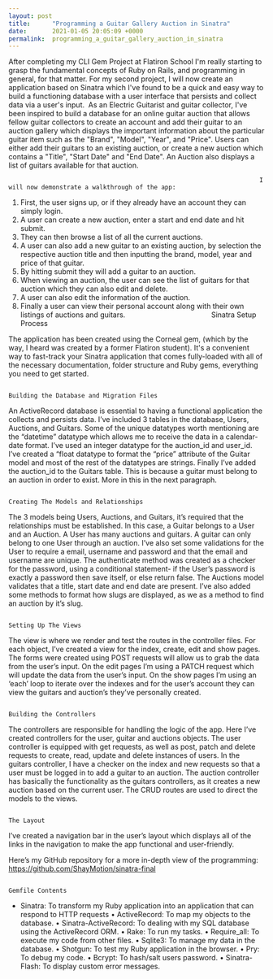 ```yaml
---
layout: post
title:      "Programming a Guitar Gallery Auction in Sinatra"
date:       2021-01-05 20:05:09 +0000
permalink:  programming_a_guitar_gallery_auction_in_sinatra
---
```


                                                                                                            
                                                                                                        
After completing my CLI Gem Project at Flatiron School I'm really starting to grasp the fundamental concepts of Ruby on Rails, and programming in general, for that matter. For my second project, I will now create an application based on Sinatra which I've found to be a quick and easy way to build a functioning database with a user interface that persists and collect data via a user's input.
​
As an Electric Guitarist and guitar collector, I've been inspired to build a database for an online guitar auction that allows fellow guitar collectors to create an account and add their guitar to an auction gallery which displays the important information about the particular guitar item such as the "Brand", "Model", "Year", and "Price". Users can either add their guitars to an existing auction, or create a new auction which contains a "Title", "Start Date" and "End Date". An Auction also displays a list of guitars available for that auction.


                                                                         I will now demonstrate a walkthrough of the app:

1. First, the user signs up, or if they already have an account they can simply login. 
2. A user can create a new auction, enter a start and end date and hit submit. 
3. They can then browse a list of all the current auctions. 
4. A user can also add a new guitar to an existing auction, by selection the respective auction title and then inputting the brand, model, year and price of that guitar. 
5. By hitting submit they will add a guitar to an auction. 
6. When viewing an auction, the user can see the list of guitars for that auction which they can also edit and delete. 
7. A user can also edit the information of the auction.
8. Finally a user can view their personal account along with their own listings of auctions and guitars.
​
​
                                                                                       Sinatra Setup Process
                                                                                             
The application has been created using the Corneal gem, (which by the way, I heard was created by a former Flatiron student). It's a convenient way to fast-track your Sinatra application that comes fully-loaded with all of the necessary documentation, folder structure and Ruby gems, everything you need to get started. 


   				                                                         Building the Database and Migration Files

An ActiveRecord database is essential to having a functional application the collects and persists data. I’ve included 3 tables in the database, Users, Auctions, and Guitars. Some of the unique datatypes worth mentioning are the “datetime” datatype which allows me to receive the data in a calendar-date format. I’ve used an integer datatype for the auction_id and user_id. I’ve created a “float datatype to format the “price” attribute of the Guitar model and most of the rest of the datatypes are strings. Finally I’ve added the auction_id to the Guitars table. This is because a guitar must belong to an auction in order to exist. More in this in the next paragraph. 

				                                                            Creating The Models and Relationships

The 3 models being Users, Auctions, and Guitars, it’s required that the relationships must be established. In this case, a Guitar belongs to a User and an Auction. A User has many auctions and guitars. A guitar can only belong to one User through an auction. I’ve also set some validations for the User to require a email, username and password and that the email and username are unique. The authenticate method was created as a checker for the password, using a conditional statement- if the User’s password is exactly a password then save itself, or else return false. The Auctions model validates that a title, start date and end date are present. I’ve also added some methods to format how slugs are displayed, as we as a method to find an auction by it’s slug. 
				


						                                                                     	Setting Up The Views 

The view is where we render and test the routes in the controller files. For each object, I’ve created a view for the index, create, edit and show pages. The forms were created using POST requests will allow us to grab the data from the user’s input. On the edit pages I’m using a PATCH request which will update the data from the user’s input. On the show pages I’m using an ‘each’ loop to iterate over the indexes and for the user’s account they can view the guitars and auction’s they’ve personally created.
 
				                                                                      	Building the Controllers

The controllers are responsible for handling the logic of the app. Here I’ve created controllers for the user, guitar and auctions objects. The user controller is equipped with get requests, as well as post, patch and delete requests to create, read, update and delete instances of users. In the guitars controller, I have a checker on the index and new requests so that a user must be logged in to add a guitar to an auction. The auction controller has basically the functionality as the guitars controllers, as it creates a new auction based on the current user. The CRUD routes are used to direct the models to the views. 

					                                                                            			The Layout

I’ve created a navigation bar in the user’s layout which displays all of the links in the navigation to make the app functional and user-friendly. 

Here’s my GitHub repository for a more in-depth view of the programming: https://github.com/ShayMotion/sinatra-final
			
                                                                    
																																		                Gemfile Contents

* Sinatra: To transform my Ruby application into an application that can respond to HTTP requests • ActiveRecord: To map my objects to the database. • Sinatra-ActiveRecord: To dealing with my SQL database using the ActiveRecord ORM. • Rake: To run my tasks. • Require_all: To execute my code from other files. • Sqlite3: To manage my data in the database. • Shotgun: To test my Ruby application in the browser. • Pry: To debug my code. • Bcrypt: To hash/salt users password. • Sinatra-Flash: To display custom error messages.
```

